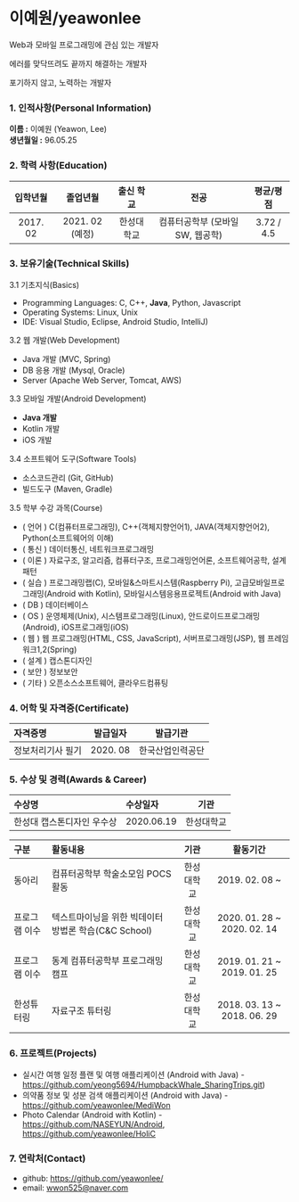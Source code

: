 # 이예원/yeawonlee  
   
Web과 모바일 프로그래밍에 관심 있는 개발자  
   
에러를 맞닥뜨려도 끝까지 해결하는 개발자    
  
포기하지 않고, 노력하는 개발자  
  
### 1. 인적사항(Personal Information)
  
**이름 :** 이예원 (Yeawon, Lee)  
**생년월일 :** 96.05.25  
  
### 2. 학력 사항(Education)
| 입학년월 | 졸업년월 | 출신 학교 | 전공 | 평균/평점 |  
| :---: | :---: | :---: | :---: | :---: |  
| 2017. 02 | 2021. 02 (예정) | 한성대학교 | 컴퓨터공학부 (모바일SW, 웹공학) | 3.72 / 4.5 |  
  
### 3. 보유기술(Technical Skills)
3.1  기초지식(Basics)  
- Programming Languages: C, C++, **Java**, Python, Javascript  
- Operating Systems: Linux, Unix  
- IDE: Visual Studio, Eclipse, Android Studio, IntelliJ)  
  
3.2 웹 개발(Web Development)  
- Java 개발 (MVC, Spring)  
- DB 응용 개발 (Mysql, Oracle)  
- Server (Apache Web Server, Tomcat, AWS)  
  
3.3 모바일 개발(Android Development)  
- **Java 개발**  
- Kotlin 개발  
- iOS 개발  
  
3.4 소프트웨어 도구(Software Tools)  
- 소스코드관리 (Git, GitHub)  
- 빌드도구 (Maven, Gradle)  
   
3.5 학부 수강 과목(Course)  
- ( 언어 ) C(컴퓨터프로그래밍), C++(객체지향언어1), JAVA(객체지향언어2), Python(소프트웨어의 이해)  
- ( 통신 ) 데이터통신, 네트워크프로그래밍  
- ( 이론 ) 자료구조, 알고리즘, 컴퓨터구조, 프로그래밍언어론, 소프트웨어공학, 설계패턴  
- ( 실습 ) 프로그래밍랩(C), 모바일&스마트시스템(Raspberry Pi), 고급모바일프로그래밍(Android with Kotlin), 모바일시스템응용프로젝트(Android with Java)   
- ( DB ) 데이터베이스  
- ( OS ) 운영체제(Unix), 시스템프로그래밍(Linux), 안드로이드프로그래밍(Android), iOS프로그래밍(iOS)  
- ( 웹 ) 웹 프로그래밍(HTML, CSS, JavaScript), 서버프로그래밍(JSP), 웹 프레임워크1,2(Spring)  
- ( 설계 ) 캡스톤디자인  
- ( 보안 ) 정보보안  
- ( 기타 ) 오픈소스소프트웨어, 클라우드컴퓨팅  
   
### 4. 어학 및 자격증(Certificate)
| 자격증명 | 발급일자 | 발급기관 |  
| :--- | :---: | :---: |  
| 정보처리기사 필기 | 2020. 08 | 한국산업인력공단 |  
   
### 5. 수상 및 경력(Awards & Career)
| 수상명 | 수상일자 | 기관 |  
| :--- | :--- | :---: |  
| 한성대 캡스톤디자인 우수상 | 2020.06.19 | 한성대학교 |  
  
| 구분 | 활동내용 | 기관 | 활동기간 |  
| :--- | :--- | :---: | :---: |  
| 동아리 | 컴퓨터공학부 학술소모임 POCS 활동 | 한성대학교 | 2019. 02. 08 ~ |  
| 프로그램 이수 | 텍스트마이닝을 위한 빅데이터 방법론 학습(C&C School) | 한성대학교 | 2020. 01. 28 ~ 2020. 02. 14 |  
| 프로그램 이수 | 동계 컴퓨터공학부 프로그래밍 캠프 | 한성대학교 | 2019. 01. 21 ~ 2019. 01. 25 |  
| 한성튜터링 | 자료구조 튜터링 | 한성대학교 | 2018. 03. 13 ~ 2018. 06. 29 |  
  
### 6. 프로젝트(Projects)
- 실시간 여행 일정 플랜 및 여행 애플리케이션 (Android with Java) - https://github.com/yeong5694/HumpbackWhale_SharingTrips.git)  
- 의약품 정보 및 성분 검색 애플리케이션 (Android with Java) - https://github.com/yeawonlee/MediWon  
- Photo Calendar (Android with Kotlin) - https://github.com/NASEYUN/Android, https://github.com/yeawonlee/HoliC  
  
### 7. 연락처(Contact)
- github: https://github.com/yeawonlee/  
- email: wwon525@naver.com  
  
